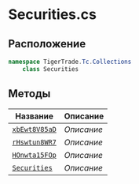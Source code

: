 
# Securities.cs
## Расположение
```csharp
namespace TigerTrade.Tc.Collections  
    class Securities
```

## Методы
| Название | Описание |
| --- | --- |
| [`xbEwt8V85aD`](./metody/xbEwt8V85aD.md) | *Описание* |
| [`rHswtun8WR7`](./metody/rHswtun8WR7.md) | *Описание* |
| [`HOnwta15FOp`](./metody/HOnwta15FOp.md) | *Описание* |
| [`Securities`](./metody/Securities.md) | *Описание* |
